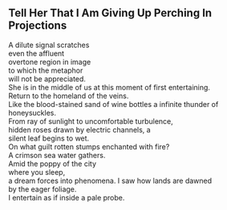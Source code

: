 Tell Her That I Am Giving Up Perching In Projections
----------------------------------------------------
A dilute signal scratches  
even the affluent  
overtone region in image  
to which the metaphor  
will not be appreciated.  
She is in the middle of us at this moment of first entertaining.  
Return to the homeland of the veins.  
Like the blood-stained sand of wine bottles a infinite thunder of honeysuckles.  
From ray of sunlight to uncomfortable turbulence,  
hidden roses drawn by electric channels, a  
silent leaf begins to wet.  
On what guilt rotten stumps enchanted with fire?  
A crimson sea water gathers.  
Amid the poppy of the city  
where you sleep,  
a dream forces into phenomena. I saw how lands are dawned  
by the eager foliage.  
I entertain as if inside a pale probe.  
